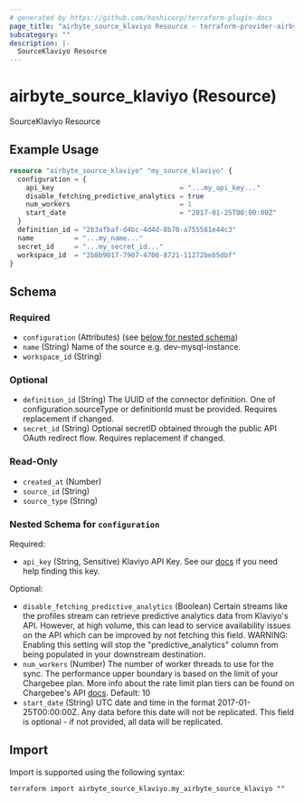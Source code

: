 ```yaml
---
# generated by https://github.com/hashicorp/terraform-plugin-docs
page_title: "airbyte_source_klaviyo Resource - terraform-provider-airbyte"
subcategory: ""
description: |-
  SourceKlaviyo Resource
---
```


# airbyte_source_klaviyo (Resource)

SourceKlaviyo Resource

## Example Usage

```terraform
resource "airbyte_source_klaviyo" "my_source_klaviyo" {
  configuration = {
    api_key                               = "...my_api_key..."
    disable_fetching_predictive_analytics = true
    num_workers                           = 1
    start_date                            = "2017-01-25T00:00:00Z"
  }
  definition_id = "2b3afbaf-d4bc-4d4d-8b70-a755581e44c3"
  name          = "...my_name..."
  secret_id     = "...my_secret_id..."
  workspace_id  = "2b8b9017-7907-4706-8721-11272beb5dbf"
}
```

<!-- schema generated by tfplugindocs -->
## Schema

### Required

- `configuration` (Attributes) (see [below for nested schema](#nestedatt--configuration))
- `name` (String) Name of the source e.g. dev-mysql-instance.
- `workspace_id` (String)

### Optional

- `definition_id` (String) The UUID of the connector definition. One of configuration.sourceType or definitionId must be provided. Requires replacement if changed.
- `secret_id` (String) Optional secretID obtained through the public API OAuth redirect flow. Requires replacement if changed.

### Read-Only

- `created_at` (Number)
- `source_id` (String)
- `source_type` (String)

<a id="nestedatt--configuration"></a>
### Nested Schema for `configuration`

Required:

- `api_key` (String, Sensitive) Klaviyo API Key. See our <a href="https://docs.airbyte.com/integrations/sources/klaviyo">docs</a> if you need help finding this key.

Optional:

- `disable_fetching_predictive_analytics` (Boolean) Certain streams like the profiles stream can retrieve predictive analytics data from Klaviyo's API. However, at high volume, this can lead to service availability issues on the API which can be improved by not fetching this field. WARNING: Enabling this setting will stop the  "predictive_analytics" column from being populated in your downstream destination.
- `num_workers` (Number) The number of worker threads to use for the sync. The performance upper boundary is based on the limit of your Chargebee plan. More info about the rate limit plan tiers can be found on Chargebee's API <a href="https://developers.klaviyo.com/en/docs/rate_limits_and_error_handling">docs</a>. Default: 10
- `start_date` (String) UTC date and time in the format 2017-01-25T00:00:00Z. Any data before this date will not be replicated. This field is optional - if not provided, all data will be replicated.

## Import

Import is supported using the following syntax:

```shell
terraform import airbyte_source_klaviyo.my_airbyte_source_klaviyo ""
```
